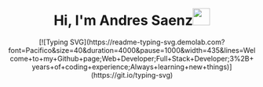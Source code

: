 <h1 align="center">Hi, I'm Andres Saenz<img src="https://media.giphy.com/media/hvRJCLFzcasrR4ia7z/giphy.gif" width="35"></h1>
<p align="center">
  [![Typing SVG](https://readme-typing-svg.demolab.com?font=Pacifico&size=40&duration=4000&pause=1000&width=435&lines=Welcome+to+my+Github+page;Web+Developer;Full+Stack+Developer;3%2B+years+of+coding+experience;Always+learning+new+things)](https://git.io/typing-svg)
</p>

<!--
**SaenzD/SaenzD** is a ✨ _special_ ✨ repository because its `README.md` (this file) appears on your GitHub profile.

Here are some ideas to get you started:

- 🔭 I’m currently working on ...
- 🌱 I’m currently learning ...
- 👯 I’m looking to collaborate on ...
- 🤔 I’m looking for help with ...
- 💬 Ask me about ...
- 📫 How to reach me: ...
- 😄 Pronouns: ...
- ⚡ Fun fact: ...
-->
